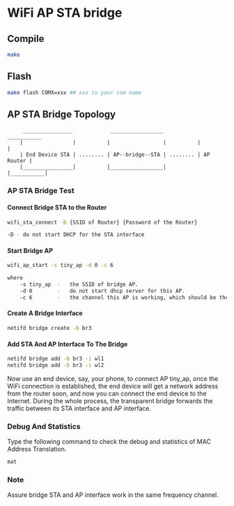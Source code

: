 # WiFi AP STA bridge

## Compile

```bash
make
```

## Flash

```bash
make flash COMX=xxx ## xxx is your com name
```

## AP STA Bridge Topology

```             
     ________________            _________________            ___________
    |                |          |                 |          |           |
    | End Device STA | ........ | AP--bridge--STA | ........ | AP Router |
    |________________|          |_________________|          |___________|
```

### AP STA Bridge Test

#### Connect Bridge STA to the Router
```bash
wifi_sta_connect -D {SSID of Router} {Password of the Router}

-D - do not start DHCP for the STA interface
```

#### Start Bridge AP

```bash
wifi_ap_start -s tiny_ap -d 0 -c 6

where
    -s tiny_ap  -   the SSID of bridge AP.
    -d 0        -   do not start dhcp server for this AP. 
    -c 6        -   the channel this AP is working, which should be the same with that of STA interface.
```

#### Create A Bridge Interface

```bash
netifd bridge create -b br3
```

#### Add STA And AP Interface To The Bridge

```bash
netifd bridge add -b br3 -i wl1
netifd bridge add -b br3 -i wl2
```

Now use an end device, say, your phone, to connect AP tiny_ap, once the WiFi connection is established, the end device will get a network address from the router soon, and now you can connect the end device to the Internet. During the whole process, the transparent bridge forwards the traffic between its STA interface and AP interface.

### Debug And Statistics
Type the following command to check the debug and statistics of MAC Address Translation.
```bash
mat
```

### Note
Assure bridge STA and AP interface work in the same frequency channel.
